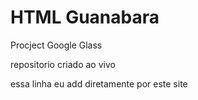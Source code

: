 # HTML Guanabara
 Procject Google Glass 

 repositorio criado ao vivo 

 essa linha eu add diretamente por este site
